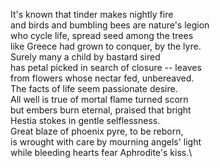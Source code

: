 It's known that tinder makes nightly fire\
and birds and bumbling bees are nature's legion\
who cycle life, spread seed among the trees\
like Greece had grown to conquer, by the lyre.\
Surely many a child by bastard sired\
has petal picked in search of closure -- leaves\
from flowers whose nectar fed, unbereaved.\
The facts of life seem passionate desire.\
All well is true of mortal flame turned scorn\
but embers burn eternal, praised that bright\
Hestia stokes in gentle selflessness.\
Great blaze of phoenix pyre, to be reborn,\
is wrought with care by mourning angels' light\
while bleeding hearts fear Aphrodite's kiss.\